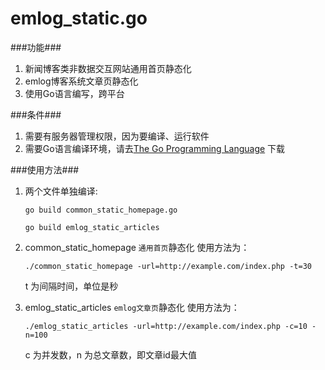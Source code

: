 emlog_static.go
====================
###功能###
1. 新闻博客类非数据交互网站通用首页静态化
2. emlog博客系统文章页静态化
3. 使用Go语言编写，跨平台

###条件###
1. 需要有服务器管理权限，因为要编译、运行软件
2. 需要Go语言编译环境，请去[The Go Programming Language](http://golang.org/) 下载

###使用方法###
1. 两个文件单独编译:

	`
	go build common_static_homepage.go
	`
	
	`
	go build emlog_static_articles
	`  
2. common_static_homepage `通用首页`静态化 使用方法为：    
    
    `
    ./common_static_homepage -url=http://example.com/index.php -t=30    
    `
    
    t 为间隔时间，单位是秒    

3. emlog_static_articles `emlog文章页`静态化 使用方法为：    
    
    `
    ./emlog_static_articles -url=http://example.com/index.php -c=10 -n=100    
    `
    
    c 为并发数，n 为总文章数，即文章id最大值    
